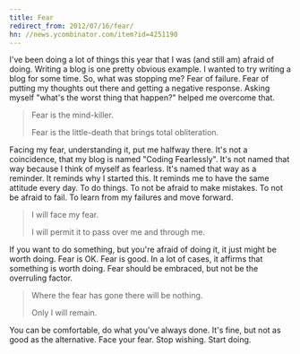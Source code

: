 ```yaml
---
title: Fear
redirect_from: 2012/07/16/fear/
hn: //news.ycombinator.com/item?id=4251190
---
```


I've been doing a lot of things this year that I was (and still am) afraid of doing. Writing a blog is one pretty obvious example. I wanted to try writing a blog for some time. So, what was stopping me? Fear of failure. Fear of putting my thoughts out there and getting a negative response. Asking myself "what's the worst thing that happen?" helped me overcome that.

> Fear is the mind-killer.
>
> Fear is the little-death that brings total obliteration.

Facing my fear, understanding it, put me halfway there. It's not a coincidence, that my blog is named "Coding Fearlessly". It's not named that way because I think of myself as fearless. It's named that way as a reminder. It reminds why I started this. It reminds me to have the same attitude every day. To do things. To not be afraid to make mistakes. To not be afraid to fail. To learn from my failures and move forward.

> I will face my fear.
>
> I will permit it to pass over me and through me.

If you want to do something, but you're afraid of doing it, it just might be worth doing. Fear is OK. Fear is good. In a lot of cases, it affirms that something is worth doing. Fear should be embraced, but not be the overruling factor.

> Where the fear has gone there will be nothing.
>
> Only I will remain.

You can be comfortable, do what you've always done. It's fine, but not as good as the alternative. Face your fear. Stop wishing. Start doing.
